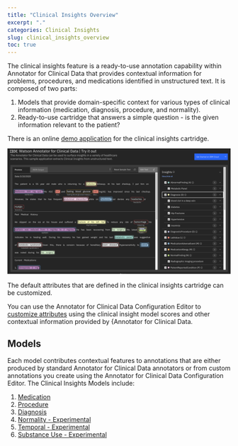 ```yaml
---
title: "Clinical Insights Overview"
excerpt: "."
categories: Clinical Insights
slug: clinical_insights_overview
toc: true
---
```

<!-- ---

copyright:
  years: 2020
lastupdated: "2020-02-11"

keywords: annotator clinical data, clinical data, annotation

subcollection: wh-acd

---

# Clinical Insights Overview -->

The clinical insights feature is a ready-to-use annotation capability within Annotator for Clinical Data that provides contextual information for problems, procedures, and medications identified in unstructured text.  It is composed of two parts:

1. Models that provide domain-specific context for various types of clinical information (medication, diagnosis, procedure, and normality).
2. Ready-to-use cartridge that answers a simple question - is the given information relevant to the patient?

There is an online [demo application](https://acd-try-it-out.mybluemix.net/preview) for the clinical insights cartridge.

![demo app](../../images/demoApp.png)

The default attributes that are defined in the clinical insights cartridge can be customized.

You can use the Annotator for Clinical Data Configuration Editor to [customize attributes](/usage/customizing/) using the clinical insight model scores and other contextual information provided by {Annotator for Clinical Data.

## Models

Each model contributes contextual features to annotations that are either produced by standard Annotator for Clinical Data annotators or from custom annotations you create using the Annotator for Clinical Data Configuration Editor.  The Clinical Insights Models include:

1. [Medication](/clouddocs/clinical_insights_medication/)
2. [Procedure](/clouddocs/annotator_procedure/)
3. [Diagnosis](/clouddocs/clinical_insights_diagnosis/)
4. [Normality - Experimental](/clouddocs/clinical_insights_normality/)
5. [Temporal - Experimental](/clouddocs/temporal_overview/)
6. [Substance Use - Experimental](/clouddocs/substance_use_overview/)
